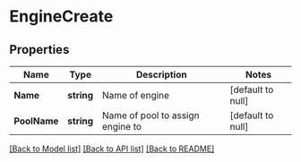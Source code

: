 # EngineCreate

## Properties
Name | Type | Description | Notes
------------ | ------------- | ------------- | -------------
**Name** | **string** | Name of engine | [default to null]
**PoolName** | **string** | Name of pool to assign engine to | [default to null]

[[Back to Model list]](../README.md#documentation-for-models) [[Back to API list]](../README.md#documentation-for-api-endpoints) [[Back to README]](../README.md)

